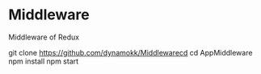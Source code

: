 # Middleware
Middleware of Redux



git clone https://github.com/dynamokk/Middlewarecd
cd AppMiddleware
npm install
npm start

